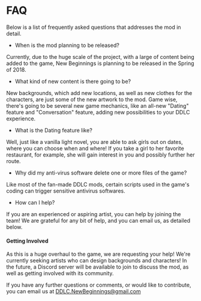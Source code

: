 # FAQ

Below is a list of frequently asked questions that addresses the mod in detail. 

* When is the mod planning to be released?

Currently, due to the huge scale of the project, with a large of content being added to the game, New Beginnings is planning to be released in the Spring of 2018.

* What kind of new content is there going to be?

New backgrounds, which add new locations, as well as new clothes for the characters, are just some of the new artwork to the mod. Game wise, there's going to be several new game mechanics, like an all-new "Dating" feature and "Conversation" feature, adding new possibilities to your DDLC experience.

* What is the Dating feature like?

Well, just like a vanilla light novel, you are able to ask girls out on dates, where you can choose when and where! If you take a girl to her favorite restaurant, for example, she will gain interest in you and possibly further her route. 

* Why did my anti-virus software delete one or more files of the game?

Like most of the fan-made DDLC mods, certain scripts used in the game's coding can trigger sensitive antivirus softwares.

* How can I help? 

If you are an experienced or aspiring artist, you can help by joining the team! We are grateful for any bit of help, and you can email us, as detailed below. 

#### Getting Involved

As this is a huge overhaul to the game, we are requesting your help! We're currently seeking artists who can design backgrounds and characters! In the future, a Discord server will be available to join to discuss the mod, as well as getting involved with its community. 

If you have any further questions or comments, or would like to contribute, you can email us at [DDLC.NewBeginnings@gmail.com](https://www.DDLC.NewBeginnings@gmail.com)
